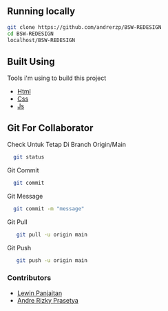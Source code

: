 ## Running locally

```bash
git clone https://github.com/andrerzp/BSW-REDESIGN
cd BSW-REDESIGN
localhost/BSW-REDESIGN
```

## Built Using

Tools i'm using to build this project

- [Html](https://www.w3schools.com/html/)
- [Css](https://www.w3schools.com/css/)
- [Js](https://www.javascript.com/)

## Git For Collaborator

Check Untuk Tetap Di Branch Origin/Main

```bash
  git status
```

Git Commit

```bash
  git commit
```

Git Message

```bash
  git commit -m "message"
```

Git Pull

```bash
   git pull -u origin main
```

Git Push

```bash
   git push -u origin main
```

### Contributors

- [Lewin Panjaitan](https://github.com/lewinp)
- [Andre Rizky Prasetya](https://github.com/andrerzp)
